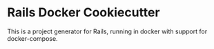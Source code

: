# Rails Docker Cookiecutter

This is a project generator for Rails, running in docker with support for
docker-compose.

[cookiecutter]: https://github.com/cookiecutter/cookiecutter
